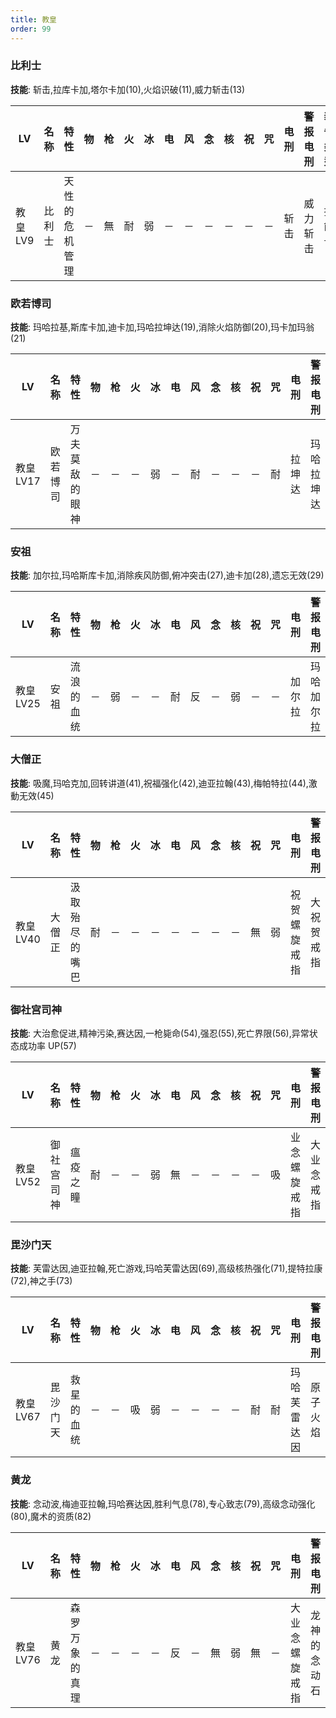 ```yaml
---
title: 教皇
order: 99
---
```


### 比利士

**技能**: 斩击,拉库卡加,塔尔卡加(10),火焰识破(11),威力斩击(13)

| LV       | 名称   | 特性           | 物  | 枪  | 火  | 冰  | 电  | 风  | 念  | 核  | 祝  | 咒  | 电刑 | 警报电刑 | 装备类型 |
| -------- | ------ | -------------- | --- | --- | --- | --- | --- | --- | --- | --- | --- | --- | ---- | -------- | -------- |
| 教皇 LV9 | 比利士 | 天性的危机管理 | －  | 無  | 耐  | 弱  | －  | －  | －  | －  | －  | －  | 斩击 | 威力斩击 | 技能卡   |

### 欧若博司

**技能**: 玛哈拉基,斯库卡加,迪卡加,玛哈拉坤达(19),消除火焰防御(20),玛卡加玛翁(21)

| LV        | 名称     | 特性           | 物  | 枪  | 火  | 冰  | 电  | 风  | 念  | 核  | 祝  | 咒  | 电刑   | 警报电刑   | 装备类型 |
| --------- | -------- | -------------- | --- | --- | --- | --- | --- | --- | --- | --- | --- | --- | ------ | ---------- | -------- |
| 教皇 LV17 | 欧若博司 | 万夫莫敌的眼神 | －  | －  | －  | 弱  | －  | 耐  | －  | －  | －  | 耐  | 拉坤达 | 玛哈拉坤达 | 技能卡   |

### 安祖

**技能**: 加尔拉,玛哈斯库卡加,消除疾风防御,俯冲突击(27),迪卡加(28),遗忘无效(29)

| LV        | 名称 | 特性       | 物  | 枪  | 火  | 冰  | 电  | 风  | 念  | 核  | 祝  | 咒  | 电刑   | 警报电刑   | 装备类型 |
| --------- | ---- | ---------- | --- | --- | --- | --- | --- | --- | --- | --- | --- | --- | ------ | ---------- | -------- |
| 教皇 LV25 | 安祖 | 流浪的血统 | －  | 弱  | －  | －  | 耐  | 反  | －  | 弱  | －  | －  | 加尔拉 | 玛哈加尔拉 | 技能卡   |

### 大僧正

**技能**: 吸魔,玛哈克加,回转讲道(41),祝福强化(42),迪亚拉翰(43),梅帕特拉(44),激動无效(45)

| LV        | 名称   | 特性           | 物  | 枪  | 火  | 冰  | 电  | 风  | 念  | 核  | 祝  | 咒  | 电刑         | 警报电刑   | 装备类型 |
| --------- | ------ | -------------- | --- | --- | --- | --- | --- | --- | --- | --- | --- | --- | ------------ | ---------- | -------- |
| 教皇 LV40 | 大僧正 | 汲取殆尽的嘴巴 | 耐  | －  | －  | －  | －  | －  | －  | －  | 無  | 弱  | 祝贺螺旋戒指 | 大祝贺戒指 | 饰品     |

### 御社宫司神

**技能**: 大治愈促进,精神污染,赛达因,一枪毙命(54),强忍(55),死亡界限(56),异常状态成功率 UP(57)

| LV        | 名称       | 特性     | 物  | 枪  | 火  | 冰  | 电  | 风  | 念  | 核  | 祝  | 咒  | 电刑         | 警报电刑   | 装备类型 |
| --------- | ---------- | -------- | --- | --- | --- | --- | --- | --- | --- | --- | --- | --- | ------------ | ---------- | -------- |
| 教皇 LV52 | 御社宫司神 | 瘟疫之瞳 | 耐  | －  | －  | 弱  | 無  | －  | －  | －  | －  | 吸  | 业念螺旋戒指 | 大业念戒指 | 饰品     |

### 毘沙门天

**技能**: 芙雷达因,迪亚拉翰,死亡游戏,玛哈芙雷达因(69),高级核热强化(71),提特拉康(72),神之手(73)

| LV        | 名称     | 特性       | 物  | 枪  | 火  | 冰  | 电  | 风  | 念  | 核  | 祝  | 咒  | 电刑         | 警报电刑 | 装备类型 |
| --------- | -------- | ---------- | --- | --- | --- | --- | --- | --- | --- | --- | --- | --- | ------------ | -------- | -------- |
| 教皇 LV67 | 毘沙门天 | 救星的血统 | －  | －  | 吸  | 弱  | －  | －  | －  | －  | 耐  | 耐  | 玛哈芙雷达因 | 原子火焰 | 技能卡   |

### 黄龙

**技能**: 念动波,梅迪亚拉翰,玛哈赛达因,胜利气息(78),专心致志(79),高级念动强化(80),魔术的资质(82)

| LV        | 名称 | 特性           | 物  | 枪  | 火  | 冰  | 电  | 风  | 念  | 核  | 祝  | 咒  | 电刑           | 警报电刑     | 装备类型 |
| --------- | ---- | -------------- | --- | --- | --- | --- | --- | --- | --- | --- | --- | --- | -------------- | ------------ | -------- |
| 教皇 LV76 | 黄龙 | 森罗万象的真理 | －  | －  | －  | －  | 反  | －  | 無  | 弱  | 無  | －  | 大业念螺旋戒指 | 龙神的念动石 | 饰品     |
